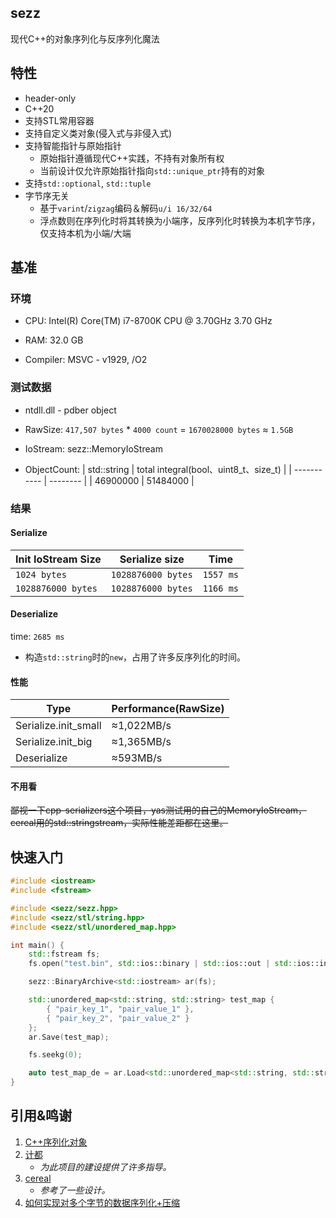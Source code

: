 ## sezz
现代C++的对象序列化与反序列化魔法

## 特性
- header-only
- C++20
- 支持STL常用容器
- 支持自定义类对象(侵入式与非侵入式)
- 支持智能指针与原始指针
    - 原始指针遵循现代C++实践，不持有对象所有权
    - 当前设计仅允许原始指针指向`std::unique_ptr`持有的对象
- 支持`std::optional`, `std::tuple`
- 字节序无关
    - 基于`varint`/`zigzag`编码＆解码`u/i 16/32/64`
    - 浮点数则在序列化时将其转换为小端序，反序列化时转换为本机字节序，仅支持本机为小端/大端

## 基准

### 环境

-   CPU: Intel(R) Core(TM) i7-8700K CPU @ 3.70GHz   3.70 GHz

-   RAM: 32.0 GB

-   Compiler: MSVC - v1929,  /O2

### 测试数据

-   ntdll.dll - pdber object

-   RawSize: `417,507 bytes` \* `4000 count` = `1670028000 bytes` ≈ `1.5GB`

-   IoStream: sezz::MemoryIoStream

-   ObjectCount:
    | std::string | total integral(bool、uint8_t、size_t) |
    | ----------- | -------- |
    | 46900000    | 51484000 |


### 结果

#### Serialize
| Init IoStream Size | Serialize size     | Time      |
| ------------------ | ------------------ | --------- |
| `1024 bytes`       | `1028876000 bytes` | `1557 ms` |
| `1028876000 bytes` | `1028876000 bytes` | `1166 ms` |

#### Deserialize
time: `2685 ms`
- 构造`std::string`时的`new`，占用了许多反序列化的时间。


#### 性能
| Type                 | Performance(RawSize) |
| -------------------- | -------------------- |
| Serialize.init_small | ≈1,022MB/s           |
| Serialize.init_big   | ≈1,365MB/s           |
| Deserialize          | ≈593MB/s             |



#### 不用看
~~鄙视一下cpp-serializers这个项目，yas测试用的自己的MemoryIoStream，cereal用的std::stringstream，实际性能差距都在这里。~~


## 快速入门

``` C++
#include <iostream>
#include <fstream>

#include <sezz/sezz.hpp>
#include <sezz/stl/string.hpp>
#include <sezz/stl/unordered_map.hpp>

int main() {
    std::fstream fs;
    fs.open("test.bin", std::ios::binary | std::ios::out | std::ios::in | std::ios::trunc);

    sezz::BinaryArchive<std::iostream> ar(fs);

    std::unordered_map<std::string, std::string> test_map {
        { "pair_key_1", "pair_value_1" },
        { "pair_key_2", "pair_value_2" }
    };
    ar.Save(test_map);

    fs.seekg(0);

    auto test_map_de = ar.Load<std::unordered_map<std::string, std::string>>();
}
```

## 引用&鸣谢
1. [C++序列化对象 ](https://www.cnblogs.com/mmc1206x/p/11053826.html)
2. [计都](https://github.com/fuyouawa)
    - *为此项目的建设提供了许多指导。*
3. [cereal](https://github.com/USCiLab/cereal)
    - *参考了一些设计。*
4. [如何实现对多个字节的数据序列化+压缩](https://www.eet-china.com/mp/a202331.html)
